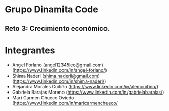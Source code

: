 # Grupo Dinamita Code
## Reto 3: Crecimiento económico.

# Integrantes
* Angel Forlano (angel12345leo@gmail.com) (https://www.linkedin.com/in/angel-forlano/)
* Shima Naderi (shima.naderii@gmail.com) (https://www.linkedin.com/in/shima-naderi/)
* Alejandra Morales Cuitiño (https://www.linkedin.com/in/alemcuitino/)
* Gabriela Barajas Moreno (https://www.linkedin.com/in/gabrielabarajas/)
* Mari Carmen Chueco Oviedo (https://www.linkedin.com/in/maricarmenchueco/

